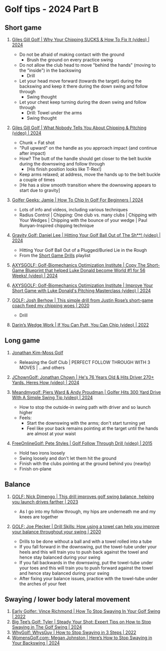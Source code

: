 # Golf tips - 2024 Part B


## Short game

1. [Giles Gill Golf | Why Your Chipping SUCKS & How To Fix It (video) | 2024](https://www.youtube.com/watch?v=hrAV6bq6ZxU)
   - Do not be afraid of making contact with the ground
     * Brush the ground on every practice swing
   - Do not allow the club head to move "behind the hands" (moving to the "inside") in the backswing
     * Drill
   - Let your head move forward (towards the target) during the backswing and keep it there during the down swing and follow through
     * Swing thought
   - Let your chest keep turning during the down swing and follow through
     * Drill: Towel under the arms
     * Swing thought

1. [Giles Gill Golf | What Nobody Tells You About Chipping & Pitching (video) | 2024](https://www.youtube.com/watch?v=QjtkuOffDCo)
   - Chunk = Fat shot
   - "Pull upward" on the handle as you approach impact (and continue after impact)
   - How? The butt of the handle should get closer to the belt buckle during the downswing and follow through
     * [His finish position looks like T-Rex!]
   - Keep arms relaxed; at address, move the hands up to the belt buckle a couple of times
   - [He has a slow smooth transition where the downswing appears to start due to gravity]

1. [Golfer Geeks: Jamie | How To Chip In Golf For Beginners | 2024](https://golfergeeks.com/how-to-chip-in-golf/)
   - Lots of info and videos, including various techniques
   - Radius Control | Chipping: One club vs. many clubs | Chipping with Your Wedges |
     Chipping with the bounce of your wedge | Paul Runyan-Inspired chipping technique

1. [Gravity Golf: Daniel Lee | Hitting Your Golf Ball Out of The Sh**! (video) | 2024](https://www.youtube.com/watch?v=CIy6cDRLpL4)
   - Hitting Your Golf Ball Out of a Plugged/Buried Lie in the Rough
   - From the [Short Game Drills](https://www.youtube.com/playlist?list=PLvHzSHY7TUf9EGpcb54-PqoggJDU1nMVO) playlist

1. [AXYSGOLF: Golf-Biomechanics Optimization Institute | Copy The Short-Game Blueprint that helped Luke Donald become World #1 for 56 Weeks! (video) | 2024](https://www.youtube.com/watch?v=SjiHZUWcHUk)
1. [AXYSGOLF: Golf-Biomechanics Optimization Institute | Improve Your Short Game with Luke Donald's Pitching Masterclass (video) | 2024](https://www.youtube.com/watch?v=xtgVmBWCv0g)

1. [GOLF: Josh Berhow | This simple drill from Justin Rose’s short-game coach fixed my chipping woes | 2020](https://golf.com/news/simple-drill-justin-rose-short-game-coach-fixed-chipping-woes/)
   - Drill

1. [Darin’s Wedge Work | If You Can Putt, You Can Chip (video) | 2022](https://www.youtube.com/watch?v=-9EqJkaAcw4)


## Long game

1. [Jonathan Kim-Moss Golf](Links_JonathanKimMoss.md)
   - Releasing the Golf Club | PERFECT FOLLOW THROUGH WITH 3 MOVES | ...and others

1. [JChownGolf: Jonathan Chown | He's 76 Years Old & Hits Driver 270+ Yards. Heres How (video) | 2024](https://www.youtube.com/watch?v=kLk7mkLbEtc)

1. [Meandmygolf: Piers Ward & Andy Proudman | Golfer Hits 300 Yard Drive With A Simple Swing Tip (video) | 2024](https://www.youtube.com/watch?v=Au2oRqoEha4)
   - How to stop the outside-in swing path with driver and so launch higher
   - Feels:
     * Start the downswing with the arms; don't start turning yet
     * Feel like your back remains pointing at the target until the hands are almost at your waist

1. [FreeOnlineGolf: Pete Styles | Golf Follow Through Drill (video) | 2015](https://www.youtube.com/watch?v=xt7dhy1bjU0)
   - Hold two irons loosely
   - Swing loosely and don't let them hit the ground
   - Finish with the clubs pointing at the ground behind you (nearby)
   - Finish on-plane


## Balance

1. [GOLF: Nick Dimengo | This drill improves golf swing balance, helping you launch drives farther | 2023](https://golf.com/instruction/drill-improves-golf-swing-balance/)
   - As I go into my follow through, my hips are underneath me and my knees are together

1. [GOLF: Joe Plecker | Drill Skills: How using a towel can help you improve your balance throughout your swing | 2020](https://golf.com/instruction/drill-skills-how-using-a-towel-can-help-you-improve-your-balance-throughout-your-swing/)
   - Drills to be done without a ball and with a towel rolled into a tube
   - If you fall forward in the downswing, put the towel-tube under your heels
     and this will train you to push back against the towel and hence stay
     balanced during your swing
   - If you fall backwards in the downswing, put the towel-tube under your toes
     and this will train you to push forward against the towel and hence stay
     balanced during your swing
   - After fixing your balance issues, practice with the towel-tube under the
     arches of your feet


## Swaying / lower body lateral movement

1. [Early Golfer: Vince Richmond | How To Stop Swaying In Your Golf Swing | 2022](https://earlygolfer.com/swaying-in-golf-swing/)
1. [Big Tee’s Golf: Tyler | Steady Your Shot: Expert Tips on How to Stop Swaying in The Golf Swing | 2024](https://www.bigteesgolfworld.com/how-to-stop-swaying-in-the-golf-swing/)
1. [WhyGolf: WhysGuy | How to Stop Swaying in 3 Steps | 2022](https://whygolf.com/blogs/whysguyscorner/how-to-stop-swaying-in-golf-swing)
1. [WomensGolf.com: Megan Johnston | Here’s How to Stop Swaying in Your Backswing | 2024](https://womensgolf.com/stop-swaying-in-your-backswing)

